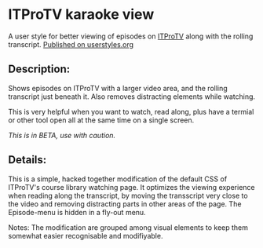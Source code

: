 # ITProTV karaoke view
A user style for better viewing of episodes on [ITProTV](https://itpro.tv/) along with the rolling transcript. [Published on userstyles.org](https://userstyles.org/styles/137972/itprotv-karaoke-view)

## Description:
Shows episodes on ITProTV with a larger video area, and the rolling transcript just beneath it. Also removes distracting elements while watching.

This is very helpful when you want to watch, read along, plus have a termial or other tool open all at the same time on a single screen.

_This is in BETA, use with caution._

## Details:
This is a simple, hacked together modification of the default CSS of ITProTV's course library watching page. 
It optimizes the viewing experience when reading along the transcript, by moving the transscript very close to the video and removing distracting parts in other areas of the page. The Episode-menu is hidden in a fly-out menu.

Notes: The modification are grouped among visual elements to keep them somewhat easier recognisable and modifiyable. 

